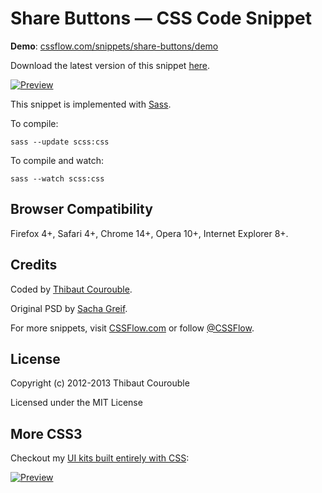 # Share Buttons — CSS Code Snippet

**Demo**: [cssflow.com/snippets/share-buttons/demo](http://www.cssflow.com/snippets/share-buttons/demo)

Download the latest version of this snippet [here](http://www.cssflow.com/snippets/share-buttons.zip).

[![Preview](http://cdn.cssflow.com/snippets/share-buttons/preview-580.png)](http://www.cssflow.com/snippets/share-buttons)

This snippet is implemented with [Sass](https://github.com/nex3/sass).

To compile:

`sass --update scss:css`

To compile and watch:

`sass --watch scss:css`

## Browser Compatibility

Firefox 4+, Safari 4+, Chrome 14+, Opera 10+, Internet Explorer 8+.

## Credits

Coded by [Thibaut Courouble](http://thibaut.me).

Original PSD by [Sacha Greif](http://dribbble.com/shots/345520-Share-Buttons-PSD).

For more snippets, visit [CSSFlow.com](http://www.cssflow.com) or follow [@CSSFlow](https://twitter.com/CSSFlow).

## License

Copyright (c) 2012-2013 Thibaut Courouble

Licensed under the MIT License

## More CSS3

Checkout my [UI kits built entirely with CSS](http://www.cssflow.com/ui-kits):

[![Preview](http://cdn.cssflow.com/kits/all_kits_preview_850.png)](http://www.cssflow.com/ui-kits)
